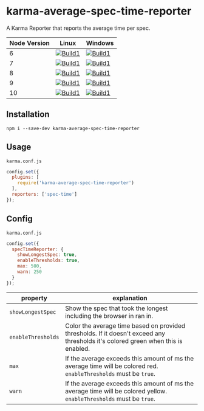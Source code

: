 # karma-average-spec-time-reporter
A Karma Reporter that reports the average time per spec.

| Node Version | Linux | Windows |
| ----- | ----- | ----- |
|6|[![Build1][1]][11]|[![Build1][6]][11]|
|7|[![Build1][2]][11]|[![Build1][7]][11]|
|8|[![Build1][3]][11]|[![Build1][8]][11]|
|9|[![Build1][4]][11]|[![Build1][9]][11]|
|10|[![Build1][5]][11]|[![Build1][10]][11]|

[1]: https://travis-matrix-badges.herokuapp.com/repos/beyerleinf/karma-average-spec-time-reporter/branches/master/1
[2]: https://travis-matrix-badges.herokuapp.com/repos/beyerleinf/karma-average-spec-time-reporter/branches/master/1
[3]: https://travis-matrix-badges.herokuapp.com/repos/beyerleinf/karma-average-spec-time-reporter/branches/master/2
[4]: https://travis-matrix-badges.herokuapp.com/repos/beyerleinf/karma-average-spec-time-reporter/branches/master/3
[5]: https://travis-matrix-badges.herokuapp.com/repos/beyerleinf/karma-average-spec-time-reporter/branches/master/4
[6]: https://travis-matrix-badges.herokuapp.com/repos/beyerleinf/karma-average-spec-time-reporter/branches/master/5
[7]: https://travis-matrix-badges.herokuapp.com/repos/beyerleinf/karma-average-spec-time-reporter/branches/master/7
[8]: https://travis-matrix-badges.herokuapp.com/repos/beyerleinf/karma-average-spec-time-reporter/branches/master/8
[9]: https://travis-matrix-badges.herokuapp.com/repos/beyerleinf/karma-average-spec-time-reporter/branches/master/9
[10]: https://travis-matrix-badges.herokuapp.com/repos/beyerleinf/karma-average-spec-time-reporter/branches/master/10
[11]: https://travis-ci.org/beyerleinf/karma-average-spec-time-reporter

## Installation

``` shell
npm i --save-dev karma-average-spec-time-reporter
```

## Usage

`karma.conf.js`
``` js
config.set({
  plugins: [
    require('karma-average-spec-time-reporter')
  ],
  reporters: ['spec-time']
});
```

## Config

`karma.conf.js`
``` js
config.set({
  specTimeReporter: {
    showLongestSpec: true,
    enableThresholds: true,
    max: 500,
    warn: 250
  }
});
```

|property|explanation|
|-----|-----|
|`showLongestSpec`|Show the spec that took the longest including the browser in ran in.|
|`enableThresholds`|Color the average time based on provided thresholds. If it doesn't exceed any thresholds it's colored green when this is enabled.|
|`max`|If the average exceeds this amount of ms the average time will be colored red. `enableThresholds` must be `true`.|
|`warn`|If the average exceeds this amount of ms the average time will be colored yellow. `enableThresholds` must be `true`.|
